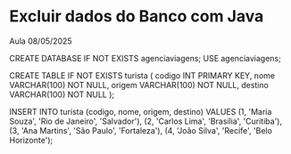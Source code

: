 # Excluir dados do Banco com Java
Aula 08/05/2025

CREATE DATABASE IF NOT EXISTS agenciaviagens;
USE agenciaviagens;

CREATE TABLE IF NOT EXISTS turista (
    codigo INT PRIMARY KEY,
    nome VARCHAR(100) NOT NULL,
    origem VARCHAR(100) NOT NULL,
    destino VARCHAR(100) NOT NULL
);

INSERT INTO turista (codigo, nome, origem, destino) VALUES
(1, 'Maria Souza', 'Rio de Janeiro', 'Salvador'),
(2, 'Carlos Lima', 'Brasília', 'Curitiba'),
(3, 'Ana Martins', 'São Paulo', 'Fortaleza'),
(4, 'João Silva', 'Recife', 'Belo Horizonte');
